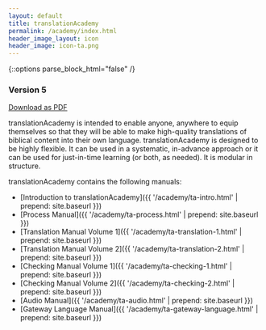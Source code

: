 ```yaml
---
layout: default
title: translationAcademy
permalink: /academy/index.html
header_image_layout: icon
header_image: icon-ta.png
---
```


{::options parse_block_html="false" /}
<div class="text-center">
  <h3>Version 5</h3>
  <p>
    <a class="btn btn-dark btn-sm" href="http://cdn.door43.org/en/ta/v5/pdf/en-ta-v5.pdf" title="PDF Document">
      <i class="fa fa-file-pdf-o"></i> Download as PDF
    </a>
  </p>
</div>

translationAcademy is intended to enable anyone, anywhere to equip themselves so that they will be able to make high-quality translations of biblical content into their own language. translationAcademy is designed to be highly flexible. It can be used in a systematic, in-advance approach or it can be used for just-in-time learning (or both, as needed). It is modular in structure.

translationAcademy contains the following manuals:

* [Introduction to translationAcademy]({{ '/academy/ta-intro.html' | prepend: site.baseurl }})
* [Process Manual]({{ '/academy/ta-process.html' | prepend: site.baseurl }})
* [Translation Manual Volume 1]({{ '/academy/ta-translation-1.html' | prepend: site.baseurl }})
* [Translation Manual Volume 2]({{ '/academy/ta-translation-2.html' | prepend: site.baseurl }})
* [Checking Manual Volume 1]({{ '/academy/ta-checking-1.html' | prepend: site.baseurl }})
* [Checking Manual Volume 2]({{ '/academy/ta-checking-2.html' | prepend: site.baseurl }})
* [Audio Manual]({{ '/academy/ta-audio.html' | prepend: site.baseurl }})
* [Gateway Language Manual]({{ '/academy/ta-gateway-language.html' | prepend: site.baseurl }})

